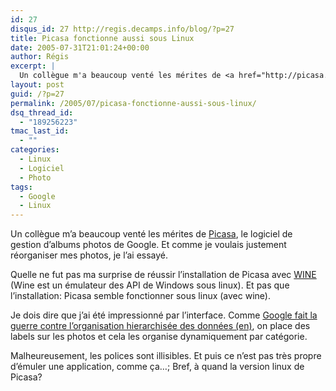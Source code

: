 ```yaml
---
id: 27
disqus_id: 27 http://regis.decamps.info/blog/?p=27
title: Picasa fonctionne aussi sous Linux
date: 2005-07-31T21:01:24+00:00
author: Régis
excerpt: |
  Un collègue m'a beaucoup venté les mérites de <a href="http://picasa.google.com/index.html">Picasa</a>, le logiciel de gestion d'albums photos de Google. Et comme je voulais justement réorganiser mes photos, je l'ai essayé. J'ai constaté avec surprise qu'il fonctionnait sous linux.
layout: post
guid: /?p=27
permalink: /2005/07/picasa-fonctionne-aussi-sous-linux/
dsq_thread_id:
  - "189256223"
tmac_last_id:
  - ""
categories:
  - Linux
  - Logiciel
  - Photo
tags:
  - Google
  - Linux
---
```

Un collègue m’a beaucoup venté les mérites de [Picasa](http://picasa.google.com/index.html), le logiciel de gestion d’albums photos de Google. Et comme je voulais justement réorganiser mes photos, je l’ai essayé.

Quelle ne fut pas ma surprise de réussir l’installation de Picasa avec [WINE](http://www.winehq.com/) (Wine est un émulateur des API de Windows sous linux). Et pas que l’installation: Picasa semble fonctionner sous linux (avec wine).

Je dois dire que j’ai été impressionné par l’interface. Comme [Google fait la guerre contre l’organisation hierarchisée des données (en)](http://www.microcontentnews.com/articles/deathofhierarchy.htm), on place des labels sur les photos et cela les organise dynamiquement par catégorie.

Malheureusement, les polices sont illisibles. Et puis ce n’est pas très propre d’émuler une application, comme ça…; Bref, à quand la version linux de Picasa?
